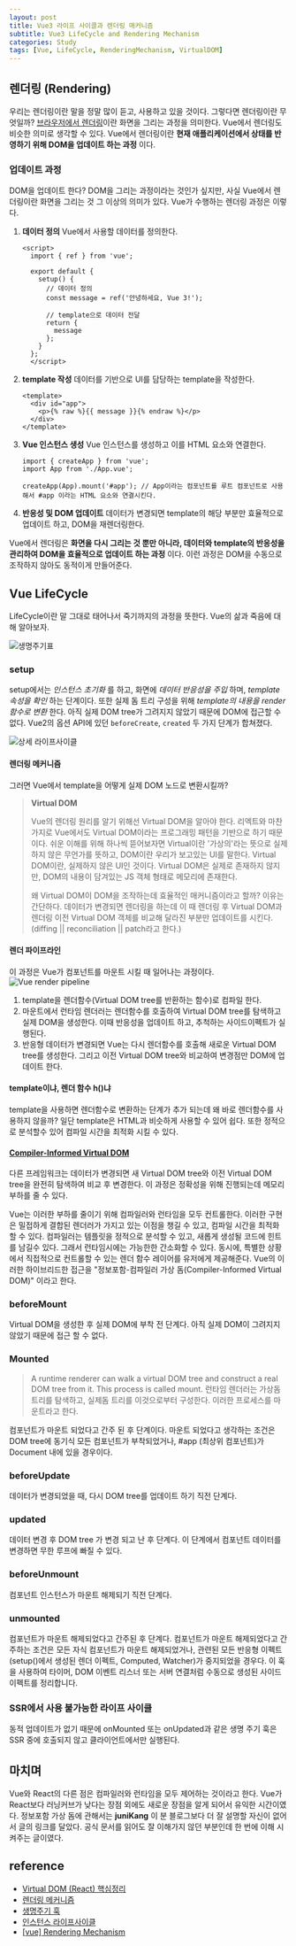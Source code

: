 ```yaml
---
layout: post
title: Vue3 라이프 사이클과 렌더링 매커니즘
subtitle: Vue3 LifeCycle and Rendering Mechanism
categories: Study
tags: [Vue, LifeCycle, RenderingMechanism, VirtualDOM]
---
```


## 렌더링 (Rendering)

우리는 렌더링이란 말을 정말 많이 듣고, 사용하고 있을 것이다. 그렇다면 렌더링이란 무엇일까?
[브라우저에서 렌더링](https://developer.mozilla.org/ko/docs/Web/Performance/How_browsers_work)이란 화면을 그리는 과정을 의미한다.
Vue에서 렌더링도 비슷한 의미로 생각할 수 있다. Vue에서 렌더링이란 **현재 애플리케이션에서 상태를 반영하기 위해 DOM을 업데이트 하는 과정** 이다.

### 업데이트 과정

DOM을 업데이트 한다? DOM을 그리는 과정이라는 것인가 싶지만, 사실 Vue에서 렌더링이란 화면을 그리는 것 그 이상의 의미가 있다.
Vue가 수행하는 렌더링 과정은 이렇다.

1. **데이터 정의**
  Vue에서 사용할 데이터를 정의한다.

    ```Vue
    <script>
      import { ref } from 'vue';

      export default {
        setup() {
          // 데이터 정의
          const message = ref('안녕하세요, Vue 3!');

          // template으로 데이터 전달
          return {
            message
          };
        }
      };
      </script>
    ```

1. **template 작성**
  데이터를 기반으로 UI를 담당하는 template을 작성한다.

    ```Vue
    <template>
      <div id="app">
        <p>{% raw %}{{ message }}{% endraw %}</p>
      </div>
    </template>
    ```

1. **Vue 인스턴스 생성**
  Vue 인스턴스를 생성하고 이를 HTML 요소와 연결한다.

    ````Vue
    import { createApp } from 'vue';
    import App from './App.vue';

    createApp(App).mount('#app'); // App이라는 컴포넌트를 루트 컴포넌트로 사용해서 #app 이라는 HTML 요소와 연결시킨다.
    ````

1. **반응성 및 DOM 업데이트**
  데이터가 변경되면 template의 해당 부분만 효율적으로 업데이트 하고, DOM을 재렌더링한다.

Vue에서 렌더링은 **화면을 다시 그리는 것 뿐만 아니라, 데이터와 template의 반응성을 관리하여 DOM을 효율적으로 업데이트 하는 과정** 이다.
이런 과정은 DOM을 수동으로 조작하지 않아도 동적이게 만들어준다.

## Vue LifeCycle

LifeCycle이란 말 그대로 태어나서 죽기까지의 과정을 뜻한다. Vue의 삶과 죽음에 대해 알아보자.

![생명주기표](https://ko.vuejs.org/assets/lifecycle.d3fe54ca.png)

### setup

setup에서는 _인스턴스 초기화_ 를 하고, 화면에 _데이터 반응성을 주입_ 하며, _template 속성을 확인_ 하는 단계이다.
또한 실제 돔 트리 구성을 위해 _template의 내용을 render함수로 변환_ 한다. 아직 실제 DOM tree가 그려지지 않았기 때문에 DOM에 접근할 수 없다.
Vue2의 옵션 API에 있던 `beforeCreate`, `created` 두 가지 단계가 합쳐졌다.

![상세 라이프사이클](https://joshua1988.github.io/vue-camp/assets/img/lifecycle.dcbe29f6.png)

#### 렌더링 메커니즘

그러면 Vue에서 template을 어떻게 실제 DOM 노드로 변환시킬까?

> **Virtual DOM**
>
> Vue의 렌더링 원리를 알기 위해선 Virtual DOM을 알아야 한다. 리엑트와 마찬가지로 Vue에서도 Virtual DOM이라는 프로그래밍 패턴을 기반으로 하기 때문이다.
> 쉬운 이해를 위해 하나씩 뜯어보자면 Virtual이란 '가상의'라는 뜻으로 실제하지 않은 무언가를 뜻하고, DOM이란 우리가 보고있는 UI를 말한다.
> Virtual DOM이란, 실제하지 않은 UI인 것이다. Virtual DOM은 실제로 존재하지 않지만, DOM의 내용이 담겨있는 JS 객체 형태로 메모리에 존재한다.
>
> 왜 Virtual DOM이 DOM을 조작하는데 효율적인 매커니즘이라고 할까?
> 이유는 간단하다. 데이터가 변경되면 렌더링을 하는데 이 때 렌더링 후 Virtual DOM과 렌더링 이전 Virtual DOM 객체를 비교해 달라진 부분만 업데이트를 시킨다. (diffing || reconciliation || patch라고 한다.)

#### 렌더 파이프라인

이 과정은 Vue가 컴포넌트를 마운트 시킬 때 일어나는 과정이다.
![Vue render pipeline](https://ko.vuejs.org/assets/render-pipeline.879c8dc5.png)

1. template을 렌더함수(Virtual DOM tree를 반환하는 함수)로 컴파일 한다.
2. 마운트에서 런타임 렌더러는 렌더함수를 호출하여 Virtual DOM tree를 탐색하고 실제 DOM을 생성한다. 이때 반응성을 업데이트 하고, 추척하는 사이드이펙트가 실행된다.
3. 반응형 데이터가 변경되면 Vue는 다시 렌더함수를 호출해 새로운 Virtual DOM tree를 생성한다. 그리고 이전 Virtual DOM tree와 비교하여 변경점만 DOM에 업데이트 한다.

#### template이냐, 렌더 함수 h()냐

template을 사용하면 렌더함수로 변환하는 단계가 추가 되는데 왜 바로 렌더함수를 사용하지 않을까?
일단 template은 HTML과 비슷하게 사용할 수 있어 쉽다. 또한 정적으로 분석할수 있어 컴파일 시간을 최적화 시킬 수 있다.

#### [Compiler-Informed Virtual DOM](https://junikang.tistory.com/m/754)

다른 프레임워크는 데이터가 변경되면 새 Virtual DOM tree와 이전 Virtual DOM tree을 완전히 탐색하여 비교 후 변경한다. 이 과정은 정확성을 위해 진행되는데 메모리 부하를 줄 수 있다.

Vue는 이러한 부하를 줄이기 위해 컴파일러와 런타임을 모두 컨트롤한다. 이러한 구현은 밀접하게 결합된 렌더러가 가지고 있는 이점을 챙길 수 있고, 컴파일 시간을 최적화 할 수 있다.
컴파일러는 템플릿을 정적으로 분석할 수 있고, 새롭게 생성될 코드에 힌트를 남길수 있다. 그래서 런타임시에는 가능한한 간소화할 수 있다. 동시에, 특별한 상황에서 직접적으로 컨트롤할 수 있는 렌더 함수 레이어를 유저에게 제공해준다.
Vue의 이러한 하이브리드한 접근을 "정보포함-컴파일러 가상 돔(Compiler-Informed Virtual DOM)" 이라고 한다.

### beforeMount

Virtual DOM을 생성한 후 실제 DOM에 부착 전 단계다. 아직 실제 DOM이 그려지지 않았기 때문에 접근 할 수 없다.

### Mounted

> A runtime renderer can walk a virtual DOM tree and construct a real DOM tree from it. This process is called mount.
> 런타임 렌더러는 가상돔 트리를 탐색하고, 실제돔 트리를 이것으로부터 구성한다. 이러한 프로세스를 마운트라고 한다.

컴포넌트가 마운트 되었다고 간주 된 후 단계이다. 마운트 되었다고 생각하는 조건은 DOM tree에 동기식 모든 컴포넌트가 부착되었거나, #app (최상위 컴포넌트)가 Document 내에 있을 경우이다.

### beforeUpdate

데이터가 변경되었을 때, 다시 DOM tree를 업데이트 하기 직전 단계다.

### updated

데이터 변경 후 DOM tree 가 변경 되고 난 후 단계다. 이 단계에서 컴포넌트 데이터를 변경하면 무한 루프에 빠질 수 있다.

### beforeUnmount

컴포넌트 인스턴스가 마운트 해제되기 직전 단계다.

### unmounted

컴포넌트가 마운트 해제되었다고 간주된 후 단계다. 컴포넌트가 마운트 해제되었다고 간주하는 조건은 모든 자식 컴포넌트가 마운트 해제되었거나, 관련된 모든 반응형 이펙트(setup()에서 생성된 렌더 이펙트, Computed, Watcher)가 중지되었을 경우다. 이 훅을 사용하여 타이머, DOM 이벤트 리스너 또는 서버 연결처럼 수동으로 생성된 사이드 이펙트를 정리합니다.

### SSR에서 사용 불가능한 라이프 사이클

동적 업데이트가 없기 때문에 onMounted 또는 onUpdated과 같은 생명 주기 훅은 SSR 중에 호출되지 않고 클라이언트에서만 실행된다.

## 마치며

Vue와 React의 다른 점은 컴파일러와 런타임을 모두 제어하는 것이라고 한다. Vue가 React보다 러닝커브가 낮다는 장점 외에도 새로운 장점을 알게 되어서 유익한 시간이였다.
정보포함 가상 돔에 관해서는 **juniKang** 이 분 블로그보다 더 잘 설명할 자신이 없어서 글의 링크를 달았다. 공식 문서를 읽어도 잘 이해가지 않던 부분인데 한 번에 이해 시켜주는 글이였다.

## reference

- [Virtual DOM (React) 핵심정리](https://callmedevmomo.medium.com/virtual-dom-react-%ED%95%B5%EC%8B%AC%EC%A0%95%EB%A6%AC-bfbfcecc4fbb)
- [렌더링 메커니즘](https://ko.vuejs.org/guide/extras/rendering-mechanism.html)
- [생명주기 훅](https://ko.vuejs.org/guide/essentials/lifecycle.html)
- [인스턴스 라이프사이클](https://joshua1988.github.io/vue-camp/vue/life-cycle.html#%E1%84%8B%E1%85%B5%E1%86%AB%E1%84%89%E1%85%B3%E1%84%90%E1%85%A5%E1%86%AB%E1%84%89%E1%85%B3-%E1%84%85%E1%85%A1%E1%84%8B%E1%85%B5%E1%84%91%E1%85%B3%E1%84%89%E1%85%A1%E1%84%8B%E1%85%B5%E1%84%8F%E1%85%B3%E1%86%AF)
- [[vue] Rendering Mechanism](https://junikang.tistory.com/m/754)
